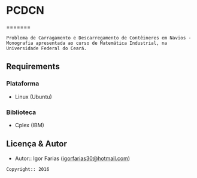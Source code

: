 # PCDCN
=======
	
	Problema de Carragamento e Descarregamento de Contêineres em Navios - Monografia apresentada ao curso de Matemática Industrial, na Universidade Federal do Ceará.

Requirements
------------
### Plataforma
- Linux (Ubuntu)

### Biblioteca
- Cplex (IBM)

Licença & Autor
--------------
- Autor:: Igor Farias (<igorfarias30@hotmail.com>)

```text
Copyright:: 2016
```